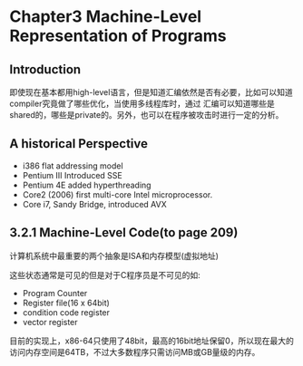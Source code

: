 # Chapter3 Machine-Level Representation of Programs

## Introduction

即使现在基本都用high-level语言，但是知道汇编依然是否有必要，比如可以知道compiler究竟做了哪些优化，当使用多线程库时，通过
汇编可以知道哪些是shared的，哪些是private的。另外，也可以在程序被攻击时进行一定的分析。

## A historical Perspective

- i386 flat addressing model
- Pentium III Introduced SSE
- Pentium 4E added hyperthreading
- Core2 (2006) first multi-core Intel microprocessor.
- Core i7, Sandy Bridge, introduced AVX

## 3.2.1 Machine-Level Code(to page 209)

计算机系统中最重要的两个抽象是ISA和内存模型(虚拟地址)

这些状态通常是可见的但是对于C程序员是不可见的如:

- Program Counter
- Register file(16 x 64bit)
- condition code register
- vector register

目前的实现上，x86-64只使用了48bit，最高的16bit地址保留0，所以现在最大的访问内存空间是64TB，不过大多数程序只需访问MB或GB量级的内存。